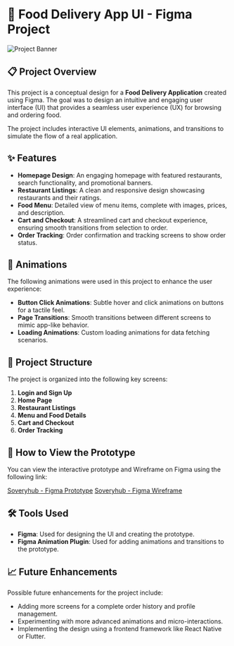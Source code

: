 # 🍕 Food Delivery App UI - Figma Project

![Project Banner](link-to-banner-image) 
## 📋 Project Overview

This project is a conceptual design for a **Food Delivery Application** created using Figma. The goal was to design an intuitive and engaging user interface (UI) that provides a seamless user experience (UX) for browsing and ordering food.

The project includes interactive UI elements, animations, and transitions to simulate the flow of a real application.

## ✨ Features

- **Homepage Design**: An engaging homepage with featured restaurants, search functionality, and promotional banners.
- **Restaurant Listings**: A clean and responsive design showcasing restaurants and their ratings.
- **Food Menu**: Detailed view of menu items, complete with images, prices, and description.
- **Cart and Checkout**: A streamlined cart and checkout experience, ensuring smooth transitions from selection to order.
- **Order Tracking**: Order confirmation and tracking screens to show order status.

## 🎨 Animations

The following animations were used in this project to enhance the user experience:

- **Button Click Animations**: Subtle hover and click animations on buttons for a tactile feel.
- **Page Transitions**: Smooth transitions between different screens to mimic app-like behavior.
- **Loading Animations**: Custom loading animations for data fetching scenarios.

## 📂 Project Structure

The project is organized into the following key screens:

1. **Login and Sign Up**
2. **Home Page**
3. **Restaurant Listings**
4. **Menu and Food Details**
5. **Cart and Checkout**
6. **Order Tracking**

## 🔗 How to View the Prototype

You can view the interactive prototype and Wireframe on Figma using the following link:

[Soveryhub - Figma Prototype](https://www.figma.com/proto/ylHchGTI6QeBNrvpquGF6h/Soveryhub-Food-app-UI?node-id=1-2&node-type=canvas&t=8Ioj3P7e3Txuj8of-1&scaling=scale-down&content-scaling=fixed&page-id=0%3A1&starting-point-node-id=1%3A2) 
[Soveryhub - Figma Wireframe](https://www.figma.com/proto/4ofaLRRh5DaoSOd4PsZHET/Wireframe-Food-App?node-id=1-2&starting-point-node-id=1%3A2&t=Psl3qHrGpGC02jSM-1) 


## 🛠️ Tools Used

- **Figma**: Used for designing the UI and creating the prototype.
- **Figma Animation Plugin**: Used for adding animations and transitions to the prototype.

## 📈 Future Enhancements

Possible future enhancements for the project include:

- Adding more screens for a complete order history and profile management.
- Experimenting with more advanced animations and micro-interactions.
- Implementing the design using a frontend framework like React Native or Flutter.

